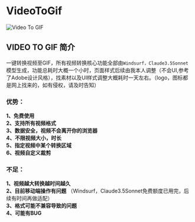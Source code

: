 # VideoToGif

![Video To GIF](./img/converted.gif)

## VIDEO TO GIF 简介
一键转换视频至GIF，所有视频转换核心功能全部由`Windsurf，Claude3.5Sonnet`模型生成，功能总耗时大概一个小时，页面样式后续由我本人调整（不会UI,参考了Adobe设计风格），找素材以及UI样式调整大概耗时一天左右。（logo，图标都是网上找来的，如有侵权，请及时告知）

### 优势：
**1、免费使用** <br/>
**2、支持所有视频格式** <br/>
**3、数据安全，视频不会离开你的浏览器** <br/>
**4、不限视频大小，时长** <br/>
**5、指定视频中某个转换区域** <br/>
**6、视频自定义裁剪** <br/>

### 不足：
**1、视频越大转换越时间越久** <br/>
**2、目前移动端操作有问题**
（Windsurf，Claude3.5Sonnet免费额度已用完，后续有时间再做适配） <br/>
**3、格式可能不兼容导致的问题**  <br/>
**4、可能有BUG** <br/>